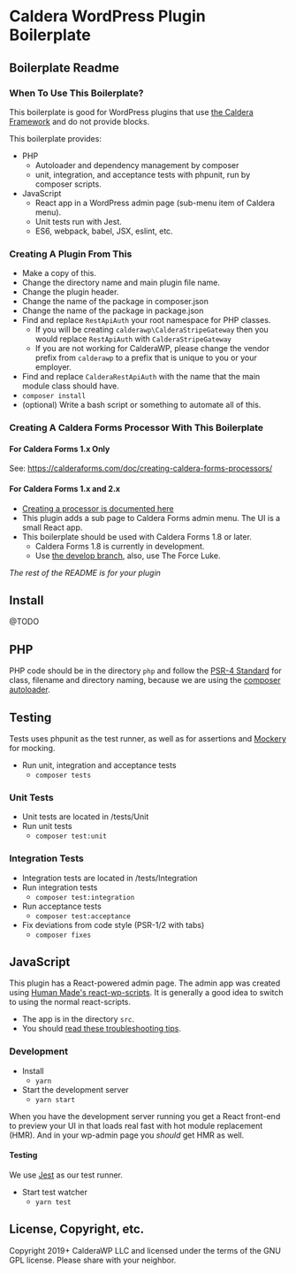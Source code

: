 # Caldera WordPress Plugin Boilerplate

## Boilerplate Readme

### When To Use This Boilerplate?
This boilerplate is good for WordPress plugins that use [the Caldera Framework](https://github.com/CalderaWP/caldera/) and do not provide blocks.

This boilerplate provides:

* PHP
    - Autoloader and dependency management by composer
    - unit, integration, and acceptance tests with phpunit, run by composer scripts.
* JavaScript
    - React app in a WordPress admin page (sub-menu item of Caldera menu).
    - Unit tests run with Jest.
    - ES6, webpack, babel, JSX, eslint, etc.   

### Creating A Plugin From This
* Make a copy of this.
* Change the directory name and main plugin file name.
* Change the plugin header.
* Change the name of the package in composer.json
* Change the name of the package in package.json
* Find and replace `RestApiAuth` your root namespace for PHP classes.
    - If you will be creating `calderawp\CalderaStripeGateway` then you would replace `RestApiAuth` with `CalderaStripeGateway`
    - If you are not working for CalderaWP, please change the vendor prefix from `calderawp` to a prefix that is unique to you or your employer.
* Find and replace `CalderaRestApiAuth` with the name that the main module class should have.
* `composer install`
* (optional) Write a bash script or something to automate all of this.

### Creating A Caldera Forms Processor With This Boilerplate
#### For Caldera Forms 1.x Only
See: https://calderaforms.com/doc/creating-caldera-forms-processors/

#### For Caldera Forms 1.x and 2.x
* [Creating a processor is documented here](https://github.com/CalderaWP/caldera/blob/master/docs/extending/form-processors.md)
* This plugin adds a sub page to Caldera Forms admin menu. The UI is a small React app.
* This boilerplate should be used with Caldera Forms 1.8 or later.
    - Caldera Forms 1.8 is currently in development.
    - Use [the develop branch](https://github.com/CalderaWP/Caldera-Forms/tree/develop), also, use The Force Luke.
    
*The rest of the README is for your plugin*

## Install
@TODO

## PHP
PHP code should be in the directory `php` and follow the [PSR-4 Standard](https://www.php-fig.org/psr/psr-4/) for class, filename and directory naming, because we are using the [composer autoloader](https://getcomposer.org/doc/01-basic-usage.md#autoloading).

## Testing
Tests uses phpunit as the test runner, as well as for assertions and [Mockery](http://docs.mockery.io/en/latest/) for mocking.

* Run unit, integration and acceptance tests
    - `composer tests`
    
### Unit Tests 
* Unit tests are located in /tests/Unit
* Run unit tests
    - `composer test:unit`
### Integration Tests
* Integration tests are located in /tests/Integration
* Run integration tests
    - `composer test:integration`
* Run acceptance tests
    - `composer test:acceptance`
* Fix deviations from code style (PSR-1/2 with tabs)
    - `composer fixes`

## JavaScript 
This plugin has a React-powered admin page. The admin app was created using [Human Made's react-wp-scripts](https://github.com/humanmade/react-wp-scripts). It is generally a good idea to switch to using the normal react-scripts.

* The app is in the directory `src`. 
* You should [read these troubleshooting tips](https://github.com/humanmade/react-wp-scripts#troubleshooting).


### Development
* Install
    - `yarn`
* Start the development server
    - `yarn start`
    
When you have the development server running you get a React front-end to preview your UI in that loads real fast with hot module replacement (HMR). And in your wp-admin page you *should* get HMR as well.

#### Testing
We use [Jest](https://jestjs.io) as our test runner.

* Start test watcher
    - `yarn test`


## License, Copyright, etc.
Copyright 2019+ CalderaWP LLC and licensed under the terms of the GNU GPL license. Please share with your neighbor.
